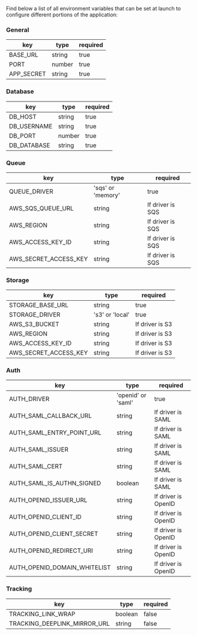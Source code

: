 Find below a list of all environment variables that can be set at launch to configure different portions of the application:


### General
| key | type | required |
|--|--|--|
| BASE_URL | string | true |
| PORT | number | true |
| APP_SECRET | string | true |

### Database
| key | type | required |
|--|--|--|
| DB_HOST | string | true |
| DB_USERNAME | string | true |
| DB_PORT | number | true |
| DB_DATABASE | string | true |

### Queue
| key | type | required |
|--|--|--|
| QUEUE_DRIVER | 'sqs' or 'memory' | true |
| AWS_SQS_QUEUE_URL | string | If driver is SQS |
| AWS_REGION | string | If driver is SQS |
| AWS_ACCESS_KEY_ID | string | If driver is SQS |
| AWS_SECRET_ACCESS_KEY | string | If driver is SQS |


### Storage
| key | type | required |
|--|--|--|
| STORAGE_BASE_URL | string | true |
| STORAGE_DRIVER | 's3' or 'local' | true |
| AWS_S3_BUCKET | string | If driver is S3 |
| AWS_REGION | string | If driver is S3 |
| AWS_ACCESS_KEY_ID | string | If driver is S3 |
| AWS_SECRET_ACCESS_KEY | string | If driver is S3 |

### Auth
| key | type | required |
|--|--|--|
| AUTH_DRIVER | 'openid' or 'saml' | true |
| AUTH_SAML_CALLBACK_URL | string | If driver is SAML |
| AUTH_SAML_ENTRY_POINT_URL | string | If driver is SAML |
| AUTH_SAML_ISSUER | string | If driver is SAML |
| AUTH_SAML_CERT | string | If driver is SAML |
| AUTH_SAML_IS_AUTHN_SIGNED | boolean | If driver is SAML |
| AUTH_OPENID_ISSUER_URL | string | If driver is OpenID |
| AUTH_OPENID_CLIENT_ID | string | If driver is OpenID |
| AUTH_OPENID_CLIENT_SECRET | string | If driver is OpenID |
| AUTH_OPENID_REDIRECT_URI | string | If driver is OpenID |
| AUTH_OPENID_DOMAIN_WHITELIST | string | If driver is OpenID |

### Tracking
| key | type | required |
|--|--|--|
| TRACKING_LINK_WRAP | boolean | false
| TRACKING_DEEPLINK_MIRROR_URL | string | false